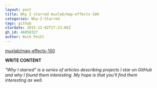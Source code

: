 ```yaml
---
layout: post
title: Why I starred muxlab/map-effects-100
categories: Why-I-Starred
tags: github
stardate: 2015-12-02T17:23:06Z
gh_id: 46058327
author: Nick Peihl
---
```


[muxlab/map-effects-100](star.repo.html_url)

**WRITE CONTENT**

*"Why I starred" is a series of articles describing projects I star on GitHub and why I found them interesting. My hope is that you'll find them interesting as well.*

